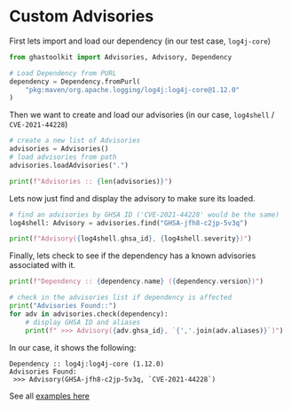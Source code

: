 # Custom Advisories

First lets import and load our dependency (in our test case, `log4j-core`)

```python
from ghastoolkit import Advisories, Advisory, Dependency

# Load Dependency from PURL
dependency = Dependency.fromPurl(
    "pkg:maven/org.apache.logging/log4j:log4j-core@1.12.0"
)
```

Then we want to create and load our advisories (in our case, `log4shell` / `CVE-2021-44228`)

```python
# create a new list of Advisories
advisories = Advisories()
# load advisories from path
advisories.loadAdvisories(".")

print(f"Advisories :: {len(advisories)}")
```

Lets now just find and display the advisory to make sure its loaded.

```python
# find an advisories by GHSA ID ('CVE-2021-44228' would be the same)
log4shell: Advisory = advisories.find("GHSA-jfh8-c2jp-5v3q")

print(f"Advisory({log4shell.ghsa_id}, {log4shell.severity})")
```

Finally, lets check to see if the dependency has a known advisories associated with it.

```python
print(f"Dependency :: {dependency.name} ({dependency.version})")

# check in the advisories list if dependency is affected
print("Advisories Found::")
for adv in advisories.check(dependency):
    # display GHSA ID and aliases
    print(f" >>> Advisory({adv.ghsa_id}, `{','.join(adv.aliases)}`)")

```

In our case, it shows the following:

```log
Dependency :: log4j:log4j-core (1.12.0)
Advisories Found:
 >>> Advisory(GHSA-jfh8-c2jp-5v3q, `CVE-2021-44228`)
```

See all [examples here](https://github.com/GeekMasher/ghastoolkit/tree/main/examples)

